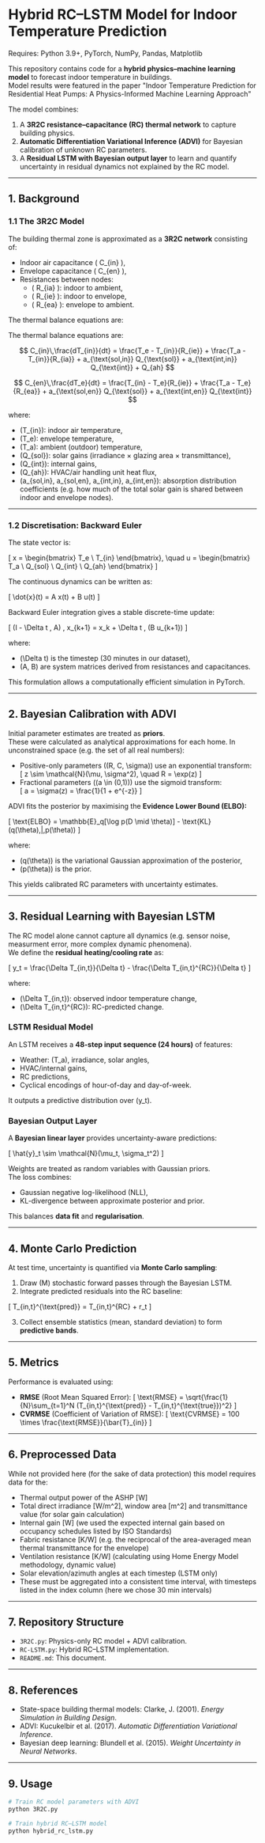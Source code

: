 # Hybrid RC–LSTM Model for Indoor Temperature Prediction
Requires: Python 3.9+, PyTorch, NumPy, Pandas, Matplotlib

This repository contains code for a **hybrid physics–machine learning model** to forecast indoor temperature in buildings.  
Model results were featured in the paper "Indoor Temperature Prediction for Residential Heat Pumps: A Physics-Informed Machine Learning Approach"

The model combines:
1. A **3R2C resistance–capacitance (RC) thermal network** to capture building physics.
2. **Automatic Differentiation Variational Inference (ADVI)** for Bayesian calibration of unknown RC parameters.
3. A **Residual LSTM with Bayesian output layer** to learn and quantify uncertainty in residual dynamics not explained by the RC model.

---

## 1. Background

### 1.1 The 3R2C Model

The building thermal zone is approximated as a **3R2C network** consisting of:
- Indoor air capacitance \( C_{in} \),
- Envelope capacitance \( C_{en} \),
- Resistances between nodes:
  - \( R_{ia} \): indoor to ambient,
  - \( R_{ie} \): indoor to envelope,
  - \( R_{ea} \): envelope to ambient.

The thermal balance equations are:

The thermal balance equations are:

$$
C_{in}\,\frac{dT_{in}}{dt} =
\frac{T_e - T_{in}}{R_{ie}} +
\frac{T_a - T_{in}}{R_{ia}} +
a_{\text{sol,in}} Q_{\text{sol}} +
a_{\text{int,in}} Q_{\text{int}} +
Q_{ah}
$$

$$
C_{en}\,\frac{dT_e}{dt} =
\frac{T_{in} - T_e}{R_{ie}} +
\frac{T_a - T_e}{R_{ea}} +
a_{\text{sol,en}} Q_{\text{sol}} +
a_{\text{int,en}} Q_{\text{int}}
$$

where:
- \(T_{in}\): indoor air temperature,
- \(T_e\): envelope temperature,
- \(T_a\): ambient (outdoor) temperature,
- \(Q_{sol}\): solar gains (irradiance × glazing area × transmittance),
- \(Q_{int}\): internal gains,
- \(Q_{ah}\): HVAC/air handling unit heat flux,
- \(a_{sol,in}, a_{sol,en}, a_{int,in}, a_{int,en}\): absorption distribution coefficients (e.g. how much of the total solar gain is shared between indoor and envelope nodes).

---

### 1.2 Discretisation: Backward Euler

The state vector is:

\[
x = 
\begin{bmatrix}
T_e \\
T_{in}
\end{bmatrix},
\quad
u =
\begin{bmatrix}
T_a \\
Q_{sol} \\
Q_{int} \\
Q_{ah}
\end{bmatrix}
\]

The continuous dynamics can be written as:

\[
\dot{x}(t) = A x(t) + B u(t)
\]

Backward Euler integration gives a stable discrete-time update:

\[
(I - \Delta t \, A) \, x_{k+1} = x_k + \Delta t \, (B u_{k+1})
\]

where:
- \(\Delta t\) is the timestep (30 minutes in our dataset),
- \(A, B\) are system matrices derived from resistances and capacitances.

This formulation allows a computationally efficient simulation in PyTorch.

---

## 2. Bayesian Calibration with ADVI

Initial parameter estimates are treated as **priors**.  
These were calculated as analytical approximations for each home.
In unconstrained space (e.g. the set of all real numbers):
- Positive-only parameters (\(R, C, \sigma\)) use an exponential transform:  
  \[
  z \sim \mathcal{N}(\mu, \sigma^2), \quad R = \exp(z)
  \]
- Fractional parameters (\(a \in (0,1)\)) use the sigmoid transform:  
  \[
  a = \sigma(z) = \frac{1}{1 + e^{-z}}
  \]

ADVI fits the posterior by maximising the **Evidence Lower Bound (ELBO):**

\[
\text{ELBO} = \mathbb{E}_q[\log p(D \mid \theta)] - \text{KL}(q(\theta)\,\|\,p(\theta))
\]

where:
- \(q(\theta)\) is the variational Gaussian approximation of the posterior,
- \(p(\theta)\) is the prior.

This yields calibrated RC parameters with uncertainty estimates.

---

## 3. Residual Learning with Bayesian LSTM

The RC model alone cannot capture all dynamics (e.g. sensor noise, measurment error, more complex dynamic phenomena).  
We define the **residual heating/cooling rate** as:

\[
y_t = \frac{\Delta T_{in,t}}{\Delta t} - \frac{\Delta T_{in,t}^{RC}}{\Delta t}
\]

where:
- \(\Delta T_{in,t}\): observed indoor temperature change,
- \(\Delta T_{in,t}^{RC}\): RC-predicted change.

### LSTM Residual Model

An LSTM receives a **48-step input sequence (24 hours)** of features:
- Weather: \(T_a\), irradiance, solar angles,
- HVAC/internal gains,
- RC predictions,
- Cyclical encodings of hour-of-day and day-of-week.

It outputs a predictive distribution over \(y_t\).

### Bayesian Output Layer

A **Bayesian linear layer** provides uncertainty-aware predictions:

\[
\hat{y}_t \sim \mathcal{N}(\mu_t, \sigma_t^2)
\]

Weights are treated as random variables with Gaussian priors.  
The loss combines:
- Gaussian negative log-likelihood (NLL),
- KL-divergence between approximate posterior and prior.

This balances **data fit** and **regularisation**.

---

## 4. Monte Carlo Prediction

At test time, uncertainty is quantified via **Monte Carlo sampling**:
1. Draw \(M\) stochastic forward passes through the Bayesian LSTM.
2. Integrate predicted residuals into the RC baseline:

\[
T_{in,t}^{\text{pred}} = T_{in,t}^{RC} + r_t
\]

3. Collect ensemble statistics (mean, standard deviation) to form **predictive bands**.

---

## 5. Metrics

Performance is evaluated using:
- **RMSE** (Root Mean Squared Error):
  \[
  \text{RMSE} = \sqrt{\frac{1}{N}\sum_{t=1}^N (T_{in,t}^{\text{pred}} - T_{in,t}^{\text{true}})^2}
  \]
- **CVRMSE** (Coefficient of Variation of RMSE):
  \[
  \text{CVRMSE} = 100 \times \frac{\text{RMSE}}{\bar{T}_{in}}
  \]
---
## 6. Preprocessed Data

While not provided here (for the sake of data protection) this model requires data for the:
- Thermal output power of the ASHP [W]
- Total direct irradiance [W/m^2], window area [m^2] and transmittance value (for solar gain calculation)
- Internal gain [W] (we used the expected internal gain based on occupancy schedules listed by ISO Standards)
- Fabric resistance [K/W] (e.g. the reciprocal of the area-averaged mean thermal transmittance for the envelope)
- Ventilation resistance [K/W] (calculating using Home Energy Model methodology, dynamic value)
- Solar elevation/azimuth angles at each timestep (LSTM only)
- These must be aggregated into a consistent time interval, with timesteps listed in the index column (here we chose 30 min intervals)
---

## 7. Repository Structure

- `3R2C.py`: Physics-only RC model + ADVI calibration.
- `RC-LSTM.py`: Hybrid RC–LSTM implementation.
- `README.md`: This document.

---

## 8. References

- State-space building thermal models: Clarke, J. (2001). *Energy Simulation in Building Design*.  
- ADVI: Kucukelbir et al. (2017). *Automatic Differentiation Variational Inference*.  
- Bayesian deep learning: Blundell et al. (2015). *Weight Uncertainty in Neural Networks*.  

---

## 9. Usage

```bash
# Train RC model parameters with ADVI
python 3R2C.py

# Train hybrid RC–LSTM model
python hybrid_rc_lstm.py
